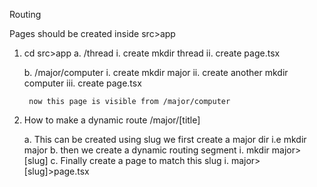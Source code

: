 
Routing

Pages should be created inside src>app


1. cd src>app
    a. /thread
        i. create mkdir thread
        ii. create page.tsx

    b. /major/computer
        i.   create mkdir major
        ii.  create another mkdir computer
        iii. create page.tsx

        now this page is visible from /major/computer

2. How to make a dynamic route
    /major/[title]

    a. This can be created using slug
        we first create a major dir i.e mkdir major
    b. then we create a dynamic routing segment
        i. mkdir major>[slug]
    c. Finally create a page to match this slug
        i. major>[slug]>page.tsx





